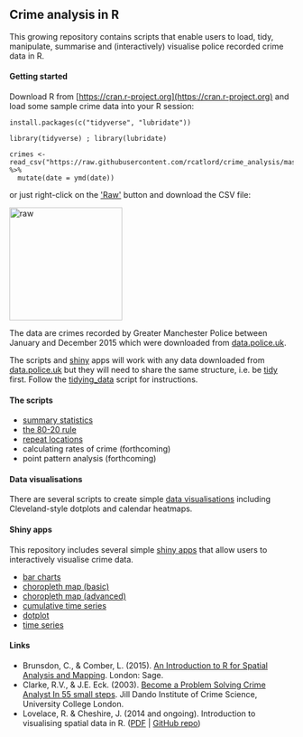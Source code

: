 ## Crime analysis in R

This growing repository contains scripts that enable users to load, tidy, manipulate, summarise and (interactively) visualise police recorded crime data in R.

#### Getting started

Download R from [https://cran.r-project.org](https://cran.r-project.org) and load some sample crime data into your R session:

```
install.packages(c("tidyverse", "lubridate"))

library(tidyverse) ; library(lubridate)

crimes <- read_csv("https://raw.githubusercontent.com/rcatlord/crime_analysis/master/sample_data/crime_data.csv") %>% 
  mutate(date = ymd(date))
```

or just right-click on the ['Raw'](https://github.com/cat-lord/crime_analysis/blob/master/sample_data/crime_data.csv) button and download the CSV file:

<img src="https://github.com/cat-lord/crime_analysis/blob/master/images/raw.png" alt="raw" width="200">

The data are crimes recorded by Greater Manchester Police between January and December 2015 which were downloaded from [data.police.uk](https://data.police.uk).

The scripts and [shiny](http://shiny.rstudio.com) apps will work with any data downloaded from [data.police.uk](https://data.police.uk) but they will need to share the same structure, i.e. be [tidy](https://vimeo.com/33727555) first. Follow the [tidying_data](https://github.com/cat-lord/crime_analysis/blob/master/sample_data/tidying_data.R) script for instructions.

#### The scripts
  
* [summary statistics](https://github.com/cat-lord/crime_analysis/blob/master/scripts/summary_statistics.R)
* [the 80-20 rule](https://github.com/cat-lord/crime_analysis/blob/master/scripts/the_80-20_rule.R)
* [repeat locations](https://github.com/cat-lord/crime_analysis/blob/master/scripts/repeat_locations.R)
* calculating rates of crime (forthcoming)
* point pattern analysis (forthcoming)

#### Data visualisations

There are several scripts to create simple [data visualisations](https://github.com/cat-lord/crime_analysis/tree/master/data_visualisations) including Cleveland-style dotplots and calendar heatmaps.

#### Shiny apps

This repository includes several simple [shiny apps](https://github.com/cat-lord/crime_analysis/tree/master/shinyapps) that allow users to interactively visualise crime data.

* [bar charts](https://github.com/cat-lord/crime_analysis/tree/master/shinyapps/bar_charts)
* [choropleth map (basic)](https://github.com/cat-lord/crime_analysis/tree/master/shinyapps/basic_choropleth_map)
* [choropleth map (advanced)](https://github.com/cat-lord/crime_analysis/tree/master/shinyapps/advanced_choropleth_map)
* [cumulative time series](https://github.com/cat-lord/crime_analysis/tree/master/shinyapps/cumulative_time_series)
* [dotplot](https://github.com/cat-lord/crime_analysis/tree/master/shinyapps/dotplot)
* [time series](https://github.com/cat-lord/crime_analysis/tree/master/shinyapps/time_series)

#### Links

* Brunsdon, C., & Comber, L. (2015). [An Introduction to R for Spatial Analysis and Mapping](https://uk.sagepub.com/en-gb/eur/an-introduction-to-r-for-spatial-analysis-and-mapping/book241031). London: Sage.
* Clarke, R.V., & J.E. Eck. (2003). [Become a Problem Solving Crime Analyst In 55 small steps](http://www.popcenter.org/library/reading/pdfs/55stepsUK.pdf). Jill Dando Institute of Crime Science, University College London.
* Lovelace, R. & Cheshire, J. (2014 and ongoing). Introduction to visualising spatial data in R. 
([PDF](https://cran.r-project.org/doc/contrib/intro-spatial-rl.pdf) | [GitHub repo](https://github.com/Robinlovelace/Creating-maps-in-R))
